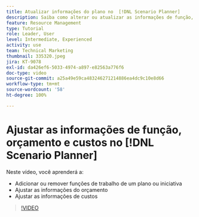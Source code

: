 ```yaml
---
title: Atualizar informações do plano no  [!DNL Scenario Planner]
description: Saiba como alterar ou atualizar as informações de função, orçamento ou custos após a criação de um plano ou iniciativa no  [!DNL Scenario Planner].
feature: Resource Management
type: Tutorial
role: Leader, User
level: Intermediate, Experienced
activity: use
team: Technical Marketing
thumbnail: 335320.jpeg
jira: KT-9078
exl-id: da426ef6-5033-4974-a897-e82563a776f6
doc-type: video
source-git-commit: a25a49e59ca483246271214886ea4dc9c10e8d66
workflow-type: tm+mt
source-wordcount: '58'
ht-degree: 100%

---
```


# Ajustar as informações de função, orçamento e custos no [!DNL Scenario Planner]

Neste vídeo, você aprenderá a:

* Adicionar ou remover funções de trabalho de um plano ou iniciativa
* Ajustar as informações do orçamento
* Ajustar as informações de custos

>[!VIDEO](https://video.tv.adobe.com/v/335320/?quality=12&learn=on)
